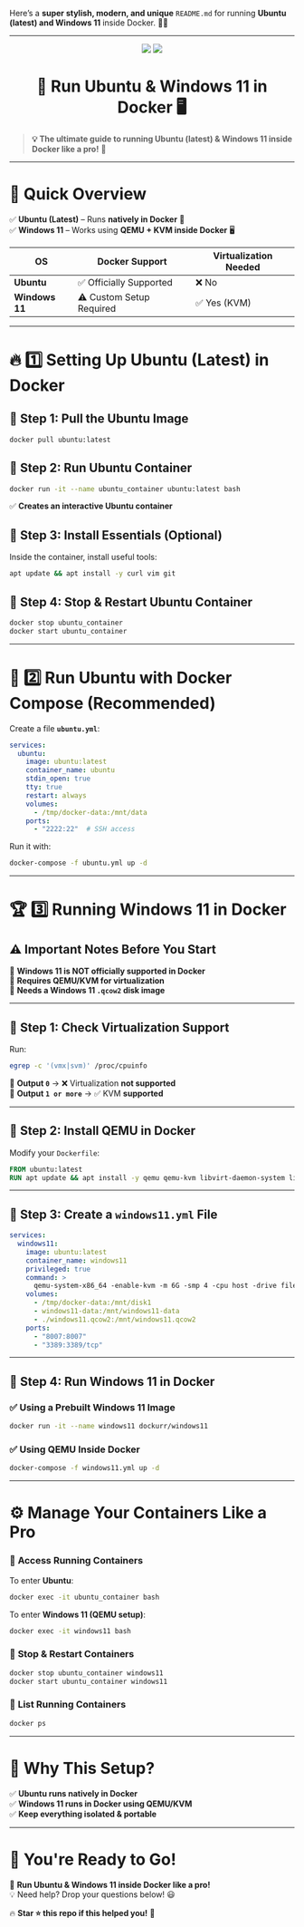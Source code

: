 Here’s a **super stylish, modern, and unique** `README.md` for running **Ubuntu (latest) and Windows 11** inside Docker. 🚀🔥  

---

<p align="center">
  <img src="https://img.shields.io/badge/Docker-Ubuntu%20%7C%20Windows%2011-blue?style=for-the-badge&logo=docker&logoColor=white">
  <img src="https://img.shields.io/badge/QEMU-KVM-red?style=for-the-badge&logo=qemu&logoColor=white">
</p>

<h1 align="center">🐳 Run Ubuntu & Windows 11 in Docker 🖥️</h1>  

> **💡 The ultimate guide to running Ubuntu (latest) & Windows 11 inside Docker like a pro!** 🚀  

---

# 🚀 **Quick Overview**  
✅ **Ubuntu (Latest)** – Runs **natively in Docker** 🐧  
✅ **Windows 11** – Works using **QEMU + KVM inside Docker** 🖥️  

| OS            | Docker Support  | Virtualization Needed |
|--------------|---------------|----------------------|
| **Ubuntu**   | ✅ Officially Supported | ❌ No |
| **Windows 11** | ⚠️ Custom Setup Required | ✅ Yes (KVM) |

---

# 🔥 **1️⃣ Setting Up Ubuntu (Latest) in Docker**  

## 📌 **Step 1: Pull the Ubuntu Image**  
```bash
docker pull ubuntu:latest
```

## 📌 **Step 2: Run Ubuntu Container**  
```bash
docker run -it --name ubuntu_container ubuntu:latest bash
```
✅ **Creates an interactive Ubuntu container**  

## 📌 **Step 3: Install Essentials (Optional)**  
Inside the container, install useful tools:  
```bash
apt update && apt install -y curl vim git
```

## 📌 **Step 4: Stop & Restart Ubuntu Container**  
```bash
docker stop ubuntu_container
docker start ubuntu_container
```

---

# 💾 **2️⃣ Run Ubuntu with Docker Compose (Recommended)**  

Create a file **`ubuntu.yml`**:  

```yaml
services:
  ubuntu:
    image: ubuntu:latest
    container_name: ubuntu
    stdin_open: true
    tty: true
    restart: always
    volumes:
      - /tmp/docker-data:/mnt/data
    ports:
      - "2222:22"  # SSH access
```

Run it with:  
```bash
docker-compose -f ubuntu.yml up -d
```

---

# 🏆 **3️⃣ Running Windows 11 in Docker**  

## ⚠️ **Important Notes Before You Start**
🔹 **Windows 11 is NOT officially supported in Docker**  
🔹 **Requires QEMU/KVM for virtualization**  
🔹 **Needs a Windows 11 `.qcow2` disk image**  

---

## 📌 **Step 1: Check Virtualization Support**  
Run:  
```bash
egrep -c '(vmx|svm)' /proc/cpuinfo
```
🔹 **Output `0`** → ❌ Virtualization **not supported**  
🔹 **Output `1 or more`** → ✅ KVM **supported**  

---

## 📌 **Step 2: Install QEMU in Docker**  
Modify your `Dockerfile`:  

```dockerfile
FROM ubuntu:latest
RUN apt update && apt install -y qemu qemu-kvm libvirt-daemon-system libvirt-clients bridge-utils
```

---

## 📌 **Step 3: Create a `windows11.yml` File**  

```yaml
services:
  windows11:
    image: ubuntu:latest
    container_name: windows11
    privileged: true
    command: >
      qemu-system-x86_64 -enable-kvm -m 6G -smp 4 -cpu host -drive file=/mnt/windows11.qcow2,format=qcow2
    volumes:
      - /tmp/docker-data:/mnt/disk1
      - windows11-data:/mnt/windows11-data
      - ./windows11.qcow2:/mnt/windows11.qcow2
    ports:
      - "8007:8007"
      - "3389:3389/tcp"
```

---

## 📌 **Step 4: Run Windows 11 in Docker**  

### ✅ **Using a Prebuilt Windows 11 Image**  
```bash
docker run -it --name windows11 dockurr/windows11
```

### ✅ **Using QEMU Inside Docker**  
```bash
docker-compose -f windows11.yml up -d
```

---

# ⚙️ **Manage Your Containers Like a Pro**  

### 🔹 **Access Running Containers**  
To enter **Ubuntu**:  
```bash
docker exec -it ubuntu_container bash
```
To enter **Windows 11 (QEMU setup)**:  
```bash
docker exec -it windows11 bash
```

### 🔹 **Stop & Restart Containers**  
```bash
docker stop ubuntu_container windows11
docker start ubuntu_container windows11
```

### 🔹 **List Running Containers**  
```bash
docker ps
```

---

# 🎨 **Why This Setup?**
✅ **Ubuntu runs natively in Docker**  
✅ **Windows 11 runs in Docker using QEMU/KVM**  
✅ **Keep everything isolated & portable**  

---

# 🚀 **You're Ready to Go!**  

🐧 **Run Ubuntu & Windows 11 inside Docker like a pro!**  
💡 Need help? Drop your questions below! 😃  

🔥 **Star ⭐ this repo if this helped you!** 🚀
